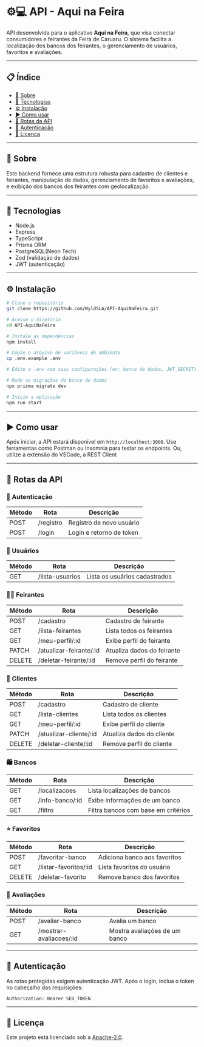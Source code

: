# ⚙️💻 API - Aqui na Feira

API desenvolvida para o aplicativo **Aqui na Feira**, que visa conectar consumidores e feirantes da Feira de Caruaru. O sistema facilita a localização dos bancos dos feirantes, o gerenciamento de usuários, favoritos e avaliações.

---

## 📋 Índice

- [📖 Sobre](#-sobre)
- [🚀 Tecnologias](#-tecnologias)
- [⚙️ Instalação](#-instalação)
- [▶️ Como usar](#-como-usar)
- [📡 Rotas da API](#-rotas-da-api)
- [🔐 Autenticação](#-autenticação)
- [📄 Licença](#-licença)

---

## 📖 Sobre

Este backend fornece uma estrutura robusta para cadastro de clientes e feirantes, manipulação de dados, gerenciamento de favoritos e avaliações, e exibição dos bancos dos feirantes com geolocalização.

---

## 🚀 Tecnologias

- Node.js
- Express
- TypeScript
- Prisma ORM
- PostgreSQL(Neon Tech)
- Zod (validação de dados)
- JWT (autenticação)

---

## ⚙️ Instalação

```bash
# Clone o repositório
git clone https://github.com/WyldSLA/API-AquiNaFeira.git

# Acesse o diretório
cd API-AquiNaFeira

# Instale as dependências
npm install

# Copie o arquivo de variáveis de ambiente
cp .env.example .env

# Edite o .env com suas configurações (ex: banco de dados, JWT_SECRET)

# Rode as migrações do banco de dados
npx prisma migrate dev

# Inicie a aplicação
npm run start
```

---

## ▶️ Como usar

Após iniciar, a API estará disponível em `http://localhost:3000`. Use ferramentas como Postman ou Insomnia para testar os endpoints. Ou, utilize a extensão do VSCode, a REST Client

---

## 📡 Rotas da API

### 🔐 Autenticação

| Método | Rota          | Descrição                |
|--------|---------------|--------------------------|
| POST   | /registro     | Registro de novo usuário |
| POST   | /login        | Login e retorno de token |

### 👤 Usuários

| Método | Rota             | Descrição                     |
|--------|------------------|-------------------------------|
| GET    | /lista-usuarios  | Lista os usuários cadastrados |

### 🧑‍🌾 Feirantes

| Método | Rota                        | Descrição                          |
|--------|-----------------------------|------------------------------------|
| POST   | /cadastro                   | Cadastro de feirante               |
| GET    | /lista-feirantes            | Lista todos os feirantes           |
| GET    | /meu-perfil/:id             | Exibe perfil do feirante           |
| PATCH  | /atualizar-feirante/:id     | Atualiza dados do feirante         |
| DELETE | /deletar-feirante/:id       | Remove perfil do feirante          |

### 👥 Clientes

| Método | Rota                         | Descrição                          |
|--------|------------------------------|------------------------------------|
| POST   | /cadastro                    | Cadastro de cliente                |
| GET    | /lista-clientes              | Lista todos os clientes            |
| GET    | /meu-perfil/:id              | Exibe perfil do cliente            |
| PATCH  | /atualizar-cliente/:id       | Atualiza dados do cliente          |
| DELETE | /deletar-cliente/:id         | Remove perfil do cliente           |

### 🛍️ Bancos

| Método | Rota                | Descrição                          |
|--------|---------------------|------------------------------------|
| GET    | /localizacoes       | Lista localizações de bancos       |
| GET    | /info-banco/:id     | Exibe informações de um banco      |
| GET    | /filtro             | Filtra bancos com base em critérios|

### ⭐ Favoritos

| Método | Rota                        | Descrição                          |
|--------|-----------------------------|------------------------------------|
| POST   | /favoritar-banco            | Adiciona banco aos favoritos       |
| GET    | /listar-favoritos/:id       | Lista favoritos do usuário         |
| DELETE | /deletar-favorito           | Remove banco dos favoritos         |

### 🌟 Avaliações

| Método | Rota                        | Descrição                          |
|--------|-----------------------------|------------------------------------|
| POST   | /avaliar-banco              | Avalia um banco                    |
| GET    | /mostrar-avaliacoes/:id     | Mostra avaliações de um banco      |

---

## 🔐 Autenticação

As rotas protegidas exigem autenticação JWT. Após o login, inclua o token no cabeçalho das requisições:

```
Authorization: Bearer SEU_TOKEN
```

---

## 📄 Licença

Este projeto está licenciado sob a [Apache-2.0](LICENSE).
